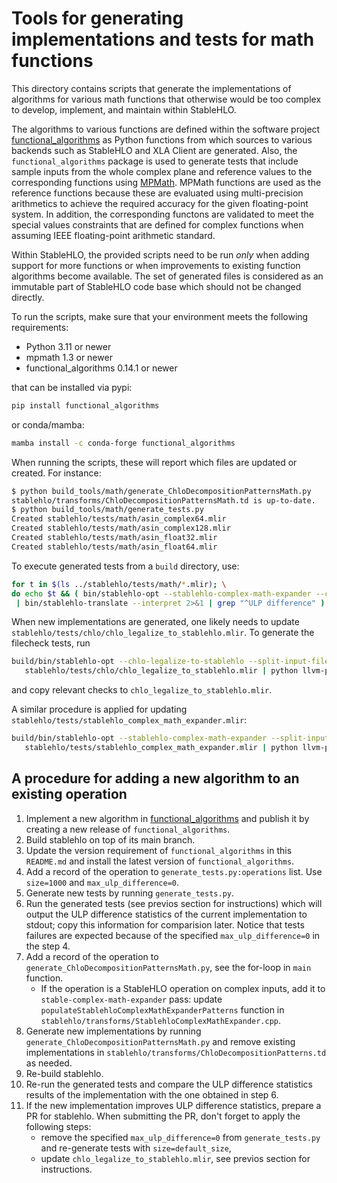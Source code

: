 # Tools for generating implementations and tests for math functions

This directory contains scripts that generate the implementations of
algorithms for various math functions that otherwise would be too
complex to develop, implement, and maintain within StableHLO.

The algorithms to various functions are defined within the software
project
[functional_algorithms](https://github.com/pearu/functional_algorithms)
as Python functions from which sources to various backends such as
StableHLO and XLA Client are generated. Also, the
`functional_algorithms` package is used to generate tests that include
sample inputs from the whole complex plane and reference values to the
corresponding functions using
[MPMath](https://github.com/mpmath/mpmath/). MPMath functions are used
as the reference functions because these are evaluated using
multi-precision arithmetics to achieve the required accuracy for the
given floating-point system. In addition, the corresponding functons
are validated to meet the special values constraints that are defined
for complex functions when assuming IEEE floating-point arithmetic
standard.

Within StableHLO, the provided scripts need to be run *only* when
adding support for more functions or when improvements to existing
function algorithms become available. The set of generated files is
considered as an immutable part of StableHLO code base which should
not be changed directly.

To run the scripts, make sure that your environment meets the
following requirements:

- Python 3.11 or newer
- mpmath 1.3 or newer
- functional_algorithms 0.14.1 or newer

that can be installed via pypi:

```sh
pip install functional_algorithms
```

or conda/mamba:

```sh
mamba install -c conda-forge functional_algorithms
```

When running the scripts, these will report which files are updated or
created. For instance:

```sh
$ python build_tools/math/generate_ChloDecompositionPatternsMath.py
stablehlo/transforms/ChloDecompositionPatternsMath.td is up-to-date.
$ python build_tools/math/generate_tests.py
Created stablehlo/tests/math/asin_complex64.mlir
Created stablehlo/tests/math/asin_complex128.mlir
Created stablehlo/tests/math/asin_float32.mlir
Created stablehlo/tests/math/asin_float64.mlir
```

To execute generated tests from a `build` directory, use:

```sh
for t in $(ls ../stablehlo/tests/math/*.mlir); \
do echo $t && ( bin/stablehlo-opt --stablehlo-complex-math-expander --chlo-legalize-to-stablehlo $t \
 | bin/stablehlo-translate --interpret 2>&1 | grep "^ULP difference" ) ; done
```

When new implementations are generated, one likely needs to update
`stablehlo/tests/chlo/chlo_legalize_to_stablehlo.mlir`. To generate
the filecheck tests, run

```sh
build/bin/stablehlo-opt --chlo-legalize-to-stablehlo --split-input-file --verify-diagnostics \
   stablehlo/tests/chlo/chlo_legalize_to_stablehlo.mlir | python llvm-project/mlir/utils/generate-test-checks.py | less
```

and copy relevant checks to `chlo_legalize_to_stablehlo.mlir`.

A similar procedure is applied for updating
`stablehlo/tests/stablehlo_complex_math_expander.mlir`:

```sh
build/bin/stablehlo-opt --stablehlo-complex-math-expander --split-input-file --verify-diagnostics \
   stablehlo/tests/stablehlo_complex_math_expander.mlir | python llvm-project/mlir/utils/generate-test-checks.py | less
```

## A procedure for adding a new algorithm to an existing operation

1. Implement a new algorithm in
   [functional_algorithms](https://github.com/pearu/functional_algorithms)
   and publish it by creating a new release of
   `functional_algorithms`.
2. Build stablehlo on top of its main branch.
3. Update the version requirement of `functional_algorithms` in this
   `README.md` and install the latest version of
   `functional_algorithms`.
4. Add a record of the operation to `generate_tests.py:operations`
   list. Use `size=1000` and `max_ulp_difference=0`.
5. Generate new tests by running `generate_tests.py`.
6. Run the generated tests (see previos section for instructions)
   which will output the ULP difference statistics of the current
   implementation to stdout; copy this information for
   comparision later.  Notice that tests failures are expected because of
   the specified `max_ulp_difference=0` in the step 4.
7. Add a record of the operation to
   `generate_ChloDecompositionPatternsMath.py`, see the for-loop in
   `main` function.
   - If the operation is a StableHLO operation on complex inputs, add
     it to `stable-complex-math-expander` pass: update
     `populateStablehloComplexMathExpanderPatterns` function in
     `stablehlo/transforms/StablehloComplexMathExpander.cpp`.
8. Generate new implementations by running
   `generate_ChloDecompositionPatternsMath.py` and remove existing
   implementations in
   `stablehlo/transforms/ChloDecompositionPatterns.td` as needed.
9. Re-build stablehlo.
10. Re-run the generated tests and compare the ULP difference statistics
    results of the implementation with the one obtained in step 6.
11. If the new implementation improves ULP difference statistics,
    prepare a PR for stablehlo. When submitting the PR, don't forget
    to apply the following steps:
    - remove the specified `max_ulp_difference=0` from
      `generate_tests.py` and re-generate tests with
      `size=default_size`,
    - update `chlo_legalize_to_stablehlo.mlir`, see previos section
      for instructions.
